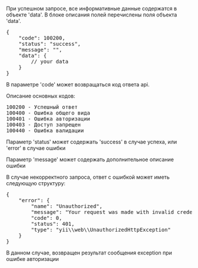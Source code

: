 <p>При успешном запросе, все информативные данные содержатся в объекте 'data'. 
В блоке описания полей перечислены поля объекта 'data'.</p>
<pre>
{
    "code": 100200,
    "status": "success",
    "message": "",
    "data": {
        // your data
    }
}
</pre>

<p>В параметре 'code' может возвращаться код ответа api.</p>
<p>Описание основных кодов:</p>
<pre>
100200 - Успешный ответ
100400 - Ошибка общего вида
100401 - Ошибка авторизации
100403 - Доступ запрещен
100440 - Ошибка валидации
</pre>

<p>Параметр 'status' может содержать 'success' в случае успеха, или 'error' в случае ошибки</p>

<p>Параметр 'message' может содержать дополнительное описание ошибки</p>

<p>В случае некорректного запроса, ответ с ошибкой может иметь следующую структуру:</p>
<pre>
{
    "error": {
        "name": "Unauthorized",
        "message": "Your request was made with invalid credentials.",
        "code": 0,
        "status": 401,
        "type": "yii\\web\\UnauthorizedHttpException"
    }
}
</pre>
<p>В данном случае, возвращен результат сообщения exception при ошибке авторизации</p>
